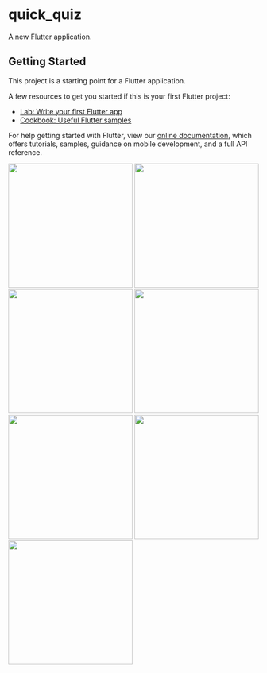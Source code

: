 # quick_quiz

A new Flutter application.

## Getting Started

This project is a starting point for a Flutter application.

A few resources to get you started if this is your first Flutter project:

- [Lab: Write your first Flutter app](https://flutter.dev/docs/get-started/codelab)
- [Cookbook: Useful Flutter samples](https://flutter.dev/docs/cookbook)

For help getting started with Flutter, view our
[online documentation](https://flutter.dev/docs), which offers tutorials,
samples, guidance on mobile development, and a full API reference.



<img width="250" src="https://user-images.githubusercontent.com/26114744/175948354-4ef7bfe6-1405-42e7-81fa-a300469d3403.PNG">   <img width="250" src="https://user-images.githubusercontent.com/26114744/175947419-4f3e56f1-5071-4278-ab0d-4a05ac9427dc.PNG">   <img width="250" src="https://user-images.githubusercontent.com/26114744/175948415-d809cbfa-c3c3-48cb-b6d3-8df5cc9532e2.PNG">   <img width="250" src="https://user-images.githubusercontent.com/26114744/175948460-a097fcb3-854a-405d-b10e-b5ce93c4ade4.PNG">   <img width="250" src="https://user-images.githubusercontent.com/26114744/175948507-783eaadc-f95a-4ee0-b744-ea222e7b7fad.PNG">   <img width="250" src="https://user-images.githubusercontent.com/26114744/175953536-1c5963d5-f659-411b-9638-8c3ee23506c2.PNG">   <img width="250" src="https://user-images.githubusercontent.com/26114744/175948571-9c952693-4af2-4ff5-9181-a362d5c9a6d9.PNG">

